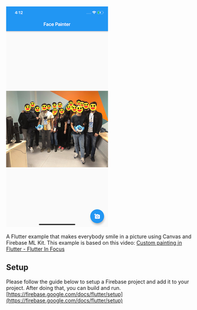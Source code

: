 ![Screenshot](ss.png)

A Flutter example that makes everybody smile in a picture using Canvas and Firebase ML Kit. 
This example is based on this video:  [Custom painting in Flutter - Flutter In Focus](https://www.youtube.com/watch?v=vvI_NUXK00s)

## Setup
Please follow the guide below to setup a Firebase project and add it to your project. After doing that, you can build and run.
[https://firebase.google.com/docs/flutter/setup](https://firebase.google.com/docs/flutter/setup)